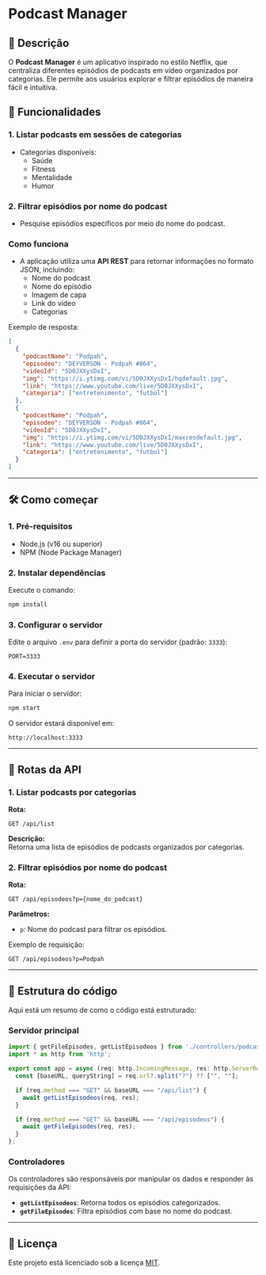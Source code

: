 # **Podcast Manager**  

## 📖 **Descrição**  
O **Podcast Manager** é um aplicativo inspirado no estilo Netflix, que centraliza diferentes episódios de podcasts em vídeo organizados por categorias. Ele permite aos usuários explorar e filtrar episódios de maneira fácil e intuitiva.  

## 🌟 **Funcionalidades**  
### **1. Listar podcasts em sessões de categorias**  
- Categorias disponíveis:  
  - Saúde  
  - Fitness  
  - Mentalidade  
  - Humor  

### **2. Filtrar episódios por nome do podcast**  
- Pesquise episódios específicos por meio do nome do podcast.  

### **Como funciona**  
- A aplicação utiliza uma **API REST** para retornar informações no formato JSON, incluindo:  
  - Nome do podcast  
  - Nome do episódio  
  - Imagem de capa  
  - Link do vídeo  
  - Categorias  

Exemplo de resposta:  
```json  
[
  {
    "podcastName": "Podpah",
    "episodeo": "DEYVERSON - Podpah #864",
    "videoId": "5D0JXXysDxI",
    "img": "https://i.ytimg.com/vi/5D0JXXysDxI/hqdefault.jpg",
    "link": "https://www.youtube.com/live/5D0JXXysDxI",
    "categoria": ["entretenimento", "futbol"]
  },
  {
    "podcastName": "Podpah",
    "episodeo": "DEYVERSON - Podpah #864",
    "videoId": "5D0JXXysDxI",
    "img": "https://i.ytimg.com/vi/5D0JXXysDxI/maxresdefault.jpg",
    "link": "https://www.youtube.com/live/5D0JXXysDxI",
    "categoria": ["entretenimento", "futbol"]
  }
]
```  

---

## 🛠️ **Como começar**  

### **1. Pré-requisitos**  
- Node.js (v16 ou superior)  
- NPM (Node Package Manager)  

### **2. Instalar dependências**  
Execute o comando:  
```bash  
npm install  
```  

### **3. Configurar o servidor**  
Edite o arquivo `.env` para definir a porta do servidor (padrão: `3333`):  
```env  
PORT=3333  
```  

### **4. Executar o servidor**  
Para iniciar o servidor:  
```bash  
npm start  
```  

O servidor estará disponível em:  
```  
http://localhost:3333  
```  

---

## 📂 **Rotas da API**  

### **1. Listar podcasts por categorias**  
**Rota:**  
```  
GET /api/list  
```  
**Descrição:**  
Retorna uma lista de episódios de podcasts organizados por categorias.  

### **2. Filtrar episódios por nome do podcast**  
**Rota:**  
```  
GET /api/episodeos?p={nome_do_podcast}  
```  
**Parâmetros:**  
- `p`: Nome do podcast para filtrar os episódios.  

Exemplo de requisição:  
```  
GET /api/episodeos?p=Podpah  
```  

---

## 🧩 **Estrutura do código**  
Aqui está um resumo de como o código está estruturado:  

### **Servidor principal**  
```typescript  
import { getFileEpisodes, getListEpisodeos } from './controllers/podcasts-controller';  
import * as http from 'http';  

export const app = async (req: http.IncomingMessage, res: http.ServerResponse) => {  
  const [baseURL, queryString] = req.url?.split("?") ?? ["", ""];  

  if (req.method === "GET" && baseURL === "/api/list") {  
    await getListEpisodeos(req, res);  
  }  

  if (req.method === "GET" && baseURL === "/api/episodeos") {  
    await getFileEpisodes(req, res);  
  }  
};  
```  

### **Controladores**  
Os controladores são responsáveis por manipular os dados e responder às requisições da API:  
- **`getListEpisodeos`**: Retorna todos os episódios categorizados.  
- **`getFileEpisodes`**: Filtra episódios com base no nome do podcast.  

---

## 📜 **Licença**  
Este projeto está licenciado sob a licença [MIT](./LICENSE).  
